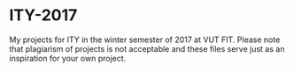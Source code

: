 # ITY-2017
My projects for ITY in the winter semester of 2017 at VUT FIT. Please note that plagiarism of projects is not acceptable and these files serve just as an inspiration for your own project. 
